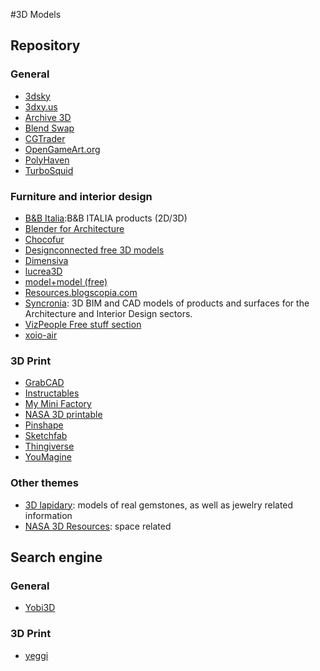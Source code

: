 #3D Models

## Repository
### General
*   [3dsky](http://3dsky.org/)
*   [3dxy.us](http://3dxy.us/)
*   [Archive 3D](http://archive3d.net/)
*   [Blend Swap](http://www.blendswap.com/)
*   [CGTrader](https://www.cgtrader.com/free-3d-models)
*   [OpenGameArt.org](http://opengameart.org/)
*   [PolyHaven](https://polyhaven.com/)
*   [TurboSquid](http://www.turbosquid.com/index.cfm)
### Furniture and interior design
*   [B&B Italia](http://www.bebitalia.com/en/):B&B ITALIA products (2D/3D)
*   [Blender for Architecture](http://blender-archi.tuxfamily.org/)
*   [Chocofur](http://www.chocofur.com/)
*   [Designconnected free 3D models](https://www.designconnected.com/catalog/3D-Models/Free)
*   [Dimensiva](http://dimensiva.com/)
*   [lucrea3D](http://www.lucrea3d.com/)
*   [model+model (free)](http://www.modelplusmodel.com/free.html)
*   [Resources.blogscopia.com](http://resources.blogscopia.com/)
*   [Syncronia](http://www.syncronia.com/): 3D BIM and CAD models of products and surfaces for the Architecture and Interior Design sectors.
*   [VizPeople Free stuff section](http://www.viz-people.com/free-stuff/)
*   [xoio-air](http://xoio-air.de/)

### 3D Print
*   [GrabCAD](https://grabcad.com/)
*   [Instructables](http://www.instructables.com/)
*   [My Mini Factory](https://www.myminifactory.com/)
*   [NASA 3D printable](http://nasa3d.arc.nasa.gov/models/printable)
*   [Pinshape](https://pinshape.com/)
*   [Sketchfab](https://sketchfab.com/)
*   [Thingiverse](http://www.thingiverse.com/)
*   [YouMagine](https://www.youmagine.com/)
### Other themes
*   [3D lapidary](http://www.3dlapidary.com/): models of real gemstones, as well as jewelry related information
*   [NASA 3D Resources](http://nasa3d.arc.nasa.gov/): space related




## Search engine
### General
*   [Yobi3D](https://www.yobi3d.com/#!/)


### 3D Print
*   [yeggi](http://www.yeggi.com/)



